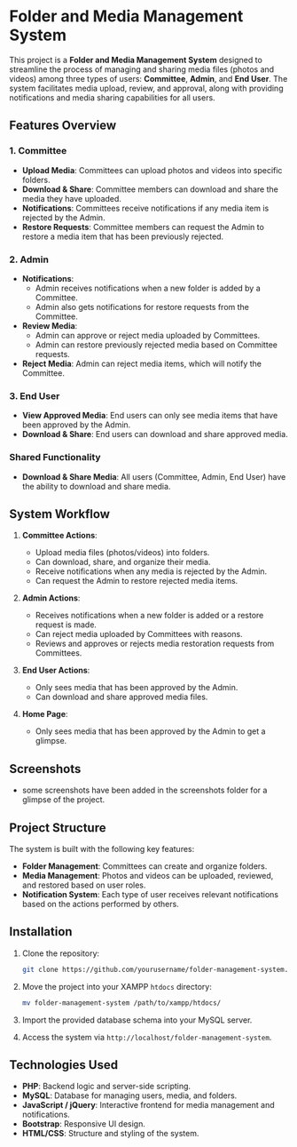 
# Folder and Media Management System

This project is a **Folder and Media Management System** designed to streamline the process of managing and sharing media files (photos and videos) among three types of users: **Committee**, **Admin**, and **End User**. The system facilitates media upload, review, and approval, along with providing notifications and media sharing capabilities for all users.

## Features Overview

### 1. Committee
- **Upload Media**: Committees can upload photos and videos into specific folders.
- **Download & Share**: Committee members can download and share the media they have uploaded.
- **Notifications**: Committees receive notifications if any media item is rejected by the Admin.
- **Restore Requests**: Committee members can request the Admin to restore a media item that has been previously rejected.
  
### 2. Admin
- **Notifications**: 
  - Admin receives notifications when a new folder is added by a Committee.
  - Admin also gets notifications for restore requests from the Committee.
- **Review Media**:
  - Admin can approve or reject media uploaded by Committees.
  - Admin can restore previously rejected media based on Committee requests.
- **Reject Media**: Admin can reject media items, which will notify the Committee.
  
### 3. End User
- **View Approved Media**: End users can only see media items that have been approved by the Admin.
- **Download & Share**: End users can download and share approved media.

### Shared Functionality
- **Download & Share Media**: All users (Committee, Admin, End User) have the ability to download and share media.
  
## System Workflow

1. **Committee Actions**:
   - Upload media files (photos/videos) into folders.
   - Can download, share, and organize their media.
   - Receive notifications when any media is rejected by the Admin.
   - Can request the Admin to restore rejected media items.

2. **Admin Actions**:
   - Receives notifications when a new folder is added or a restore request is made.
   - Can reject media uploaded by Committees with reasons.
   - Reviews and approves or rejects media restoration requests from Committees.

3. **End User Actions**:
   - Only sees media that has been approved by the Admin.
   - Can download and share approved media files.

4. **Home Page**:
   - Only sees media that has been approved by the Admin to get a glimpse.
   
## Screenshots
   - some screenshots have been added in the screenshots folder for a glimpse of the project.
   
   

## Project Structure

The system is built with the following key features:
- **Folder Management**: Committees can create and organize folders.
- **Media Management**: Photos and videos can be uploaded, reviewed, and restored based on user roles.
- **Notification System**: Each type of user receives relevant notifications based on the actions performed by others.
  
## Installation

1. Clone the repository:
   ```bash
   git clone https://github.com/yourusername/folder-management-system.git
   ```

2. Move the project into your XAMPP `htdocs` directory:
   ```bash
   mv folder-management-system /path/to/xampp/htdocs/
   ```

3. Import the provided database schema into your MySQL server.

4. Access the system via `http://localhost/folder-management-system`.

## Technologies Used
- **PHP**: Backend logic and server-side scripting.
- **MySQL**: Database for managing users, media, and folders.
- **JavaScript / jQuery**: Interactive frontend for media management and notifications.
- **Bootstrap**: Responsive UI design.
- **HTML/CSS**: Structure and styling of the system.






